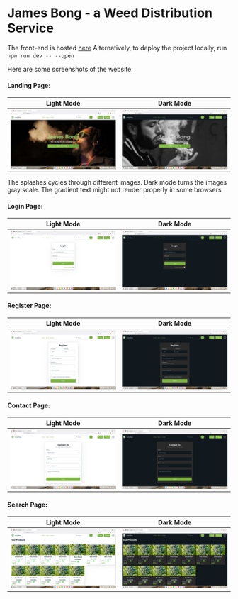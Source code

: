 # James Bong - a Weed Distribution Service

The front-end is hosted [here](jamesbong.surge.sh)
Alternatively, to deploy the project locally, run `npm run dev -- --open`

Here are some screenshots of the website:
#### Landing Page:
Light Mode             |  Dark Mode
:-------------------------:|:-------------------------:
![](imgs/landing-l.png)  |  ![](imgs/landing-d.png)
The splashes cycles through different images.
Dark mode turns the images gray scale.
The gradient text might not render properly in some browsers

#### Login Page:
Light Mode             |  Dark Mode
:-------------------------:|:-------------------------:
![](imgs/login-l.png)  |  ![](imgs/login-d.png)

#### Register Page:
Light Mode             |  Dark Mode
:-------------------------:|:-------------------------:
![](imgs/register-l.png)  |  ![](imgs/register-d.png)

#### Contact Page:
Light Mode             |  Dark Mode
:-------------------------:|:-------------------------:
![](imgs/contact-l.png)  |  ![](imgs/contact-d.png)

#### Search Page:
Light Mode             |  Dark Mode
:-------------------------:|:-------------------------:
![](imgs/search-l.png)  |  ![](imgs/search-d.png)